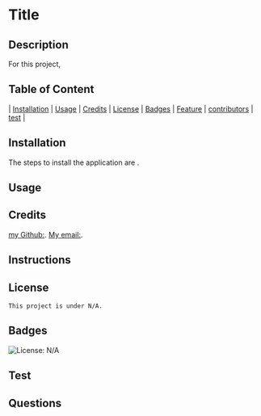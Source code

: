 
  # Title
  

 ## Description
 For this project, 

 ## Table of Content
 | [Installation](#installation) |
 [Usage](#usage) |
 [Credits](#credits) |
 [License](#license) |
 [Badges](#badges) |
 [Feature](#features) |
 [contributors](#contributors) |
 [test](#test) |

 ## Installation
 The steps to install the application are .

 ## Usage
 

 ## Credits
 [my Github:](https://www.github.com/).
 [My email:](mailto:).

 ## Instructions
 

 ## License
 
    This project is under N/A.
 

 ## Badges
 ![License: N/A](https://img.shields.io/badge/N/A-green.svg)

 ## Test

 ## Questions
 


